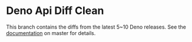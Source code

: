 # Deno Api Diff Clean

This branch contains the diffs from the latest 5~10 Deno releases.
See the [documentation](https://github.com/denodev/deno_api_diff_clean/blob/master/README.md) on master for details.
